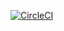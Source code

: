 [![CircleCI](https://circleci.com/gh/Sean-Holcomb/sh-pet-clinic.svg?style=svg)](https://circleci.com/gh/Sean-Holcomb/sh-pet-clinic)